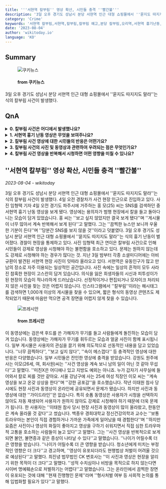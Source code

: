 ```yaml
---
title: '''서현역 칼부림'' 영상 확산, 시민들 충격 ''빨간불'''
description: '3일 오후 경기도 성남시 분당 서현역 인근 대형 쇼핑몰에서 ''묻지도 따지지도 말라''는 식의 칼부림 사건이 발생했다.'
category: 'Crime'
keywords: '서현역 칼부림,서현역,칼부림,칼부림 예고,분당 칼부림,오리역,서현역 흉기난동,살인예고,오리역 칼부림,분당,성남 칼부림,묻지마 칼부림,분당 서현역,서현역 흉기,잠실역 살인 예고,흉기난동,분당 서현역 칼부림,ak플라자,서현역칼부림,오리역 살인예고'
date: '2023-08-04'
author: 'wikitoday.io'
language: 'KO'
---
```


## Summary



<figure>
    <img src="http://www.kukinews.com/data/kuk/image/2023/08/04/kuk202308040284.jpg" alt="쿠키뉴스" />
    <figcaption>
        <h4> from 쿠키뉴스</h4>
    </figcaption>
</figure>


3일 오후 경기도 성남시 분당 서현역 인근 대형 쇼핑몰에서 ''묻지도 따지지도 말라''는 식의 칼부림 사건이 발생했다.


## QnA

    
<details>
        <summary><b>0. 칼부림 사건은 어디에서 발생했나요?</b></summary>
        칼부림 사건은 경기도 성남시 분당 서현역 인근 대형 쇼핑몰에서 발생했습니다.
    </details>
    
<details>
        <summary><b>1. 서현역 흉기 난동 영상은 무엇을 보여주나요?</b></summary>
        영상에는 용의자가 범죄 현장에서 칼을 들고 돌아다니는 모습이 담겨 있었습니다.
    </details>
    
<details>
        <summary><b>2. 칼부림 사건 영상에 대한 시민들의 반응은 어떤가요?</b></summary>
        시민들은 영상을 강제로 시청해야 하는 불편함에 대해 불만을 토로하고 있으며, 일부 시민들은 잔인한 영상에 충격을 받았다고 합니다.
    </details>
    
<details>
        <summary><b>3. 칼부림 사건의 사진 및 동영상과 관련하여 우려되는 점은 무엇인가요?</b></summary>
        사진 및 동영상에 대한 가이드라인이 없으며, 짧은 형식의 동영상은 사용자가 시청을 선택하지 않아도 자동 재생되어 고통과 트라우마를 유발할 수 있습니다.
    </details>
    
<details>
        <summary><b>4. 칼부림 사건 영상을 반복해서 시청하면 어떤 영향을 미칠 수 있나요?</b></summary>
        영상을 반복적으로 시청하면 불안, 불면증과 같은 증상이 나타날 수 있으며, 특히 청소년과 같은 젊은 층에게 더 큰 부정적인 영향을 미칠 수 있습니다.
    </details>
    


## ''서현역 칼부림'' 영상 확산, 시민들 충격 ''빨간불''

_2023-08-04 - wikitoday_

3일 오후 경기도 성남시 분당 서현역 인근 대형 쇼핑몰에서 ''묻지도 따지지도 말라''는 식의 칼부림 사건이 발생했다. 4일 오전 경찰차가 사건 현장 인근으로 진입하고 있다. 사진 임형택 기자 4일 오전 경기도 파주시에 거주하는 홍 모(25) 씨는 SNS를 검색하던 중 서현역 흉기 난동 영상을 보게 됐다. 영상에는 용의자가 범행 현장에서 칼을 들고 돌아다니는 모습이 담겨 있었습니다. 홍 씨는 ''보고 싶지 않았지만 결국 보게 됐다''며 ''게시물이 너무 많아서 계속 반복해서 보게 된다''고 말했다. 그는 ''끔찍한 뉴스만 보니까 우울한 기분이 든다''며 ''당분간 SNS를 보지 않을 것''이라고 덧붙였다. 3일 오후 경기도 성남시 분당 서현역 인근 대형 쇼핑몰에서 ''묻지도 따지지도 말라''는 식의 흉기 난동이 벌어졌다. 경찰이 현장을 통제하고 있다. 사진 임형택 최근 연이은 칼부림 사건으로 인해 시민들이 강제로 영상을 시청해야 하는 불편함을 호소하고 있다. 문제는 원하지 않는데도 강제로 시청해야 하는 경우가 많다는 것. 지난 3일 밤부터 각종 소셜미디어에는 아비규환이 발견된 서현역 현장 사진이 잇따라 올라오고 있다. 서현역은 유동인구가 많고 만남의 장소로 자주 이용되는 일상적인 공간입니다. 사진 속에는 일상의 흔적이 모두 사라진 참혹한 현장이 고스란히 담겨 있습니다. 의식을 잃은 희생자들의 시신과 피투성이가 된 현장의 모습이 적나라하게 드러났습니다. 선정적이거나 편집되거나 모자이크 처리되지 않은 사진을 찾는 것은 어렵지 않습니다. 인스타그램에서 ''칼부림''이라는 해시태그를 검색하면 1,000개 이상의 게시물을 찾을 수 있으며, 짧은 형식의 동영상 콘텐츠도 제작되었기 때문에 마음만 먹으면 공격 장면을 어렵지 않게 찾을 수 있습니다.


<figure>
    <img src="https://cdn.pressian.com/_resources/10/2023/08/04/2023080409461486351_l.jpg" alt="프레시안" />
    <figcaption>
        <h4> from 프레시안</h4>
    </figcaption>
</figure>


이 동영상에는 검은색 후드를 쓴 가해자가 무기를 들고 사람들에게 돌진하는 모습이 담겨 있습니다. 동영상에는 가해자가 무기를 휘두르는 모습과 얼굴 사진이 함께 표시됩니다. 일부 게시물은 사용자의 관심을 끌기 위해 의도적으로 선동적인 내용을 담고 있었습니다. ''너무 끔찍하다'', ''보고 싶지 않다'', ''속이 메스껍다'' 등 충격적인 영상에 대한 반응은 다양했습니다. 일부 시민들은 잔인한 영상에 충격을 받았습니다. 강원도 원주에 사는 이모(26세, 여, 회사원)씨는 ''사건 영상을 계속 보니 남의 일이 아닌 것 같아 무섭다''고 말했다. ''미친X은 어디에나 있고 지방도 예외는 아니죠. 누가 갑자기 사무실에 들어와서 칼로 찌를 것만 같아요. 서울 강남구에 사는 25세 여성 직장인 이모 씨는 ''계속 영상을 보고 온갖 상상을 한다''며 ''강한 공포감''을 호소했습니다. 작년 이태원 참사 당시에도 현장 사진과 동영상이 온라인에 공유되면서 문제가 됐습니다. 하지만 사진과 동영상에 대한 ''가이드라인''은 없습니다. 특히 숏폼 동영상은 사용자가 시청을 선택하지 않아도 자동 재생되어 사용자가 원하지 않아도 강제로 시청해야 하기 때문에 더욱 문제가 됩니다. 한 사용자는 ''이태원 참사 당시 현장 사진과 동영상이 많이 올라왔고, 한동안은 계속 올라올 것 같다''고 썼습니다. 백종우 경희대학교 정신건강의학과 교수는 ''보통 트라우마는 본인이 직접 경험하거나 가까운 가족에게 일어났을 때 경험한다''며 ''하지만 요즘은 사진이나 영상의 화질이 좋아지고 영상을 구하기 쉬워지면서 직접 심한 트라우마적 고통을 호소하는 사람들이 늘고 있다''고 말했다. 그는 ''사건 영상을 반복적으로 보게 되면 불안, 불면증과 같은 증상이 나타날 수 있다''고 말했습니다. ''나이가 어릴수록 더 큰 영향을 받습니다. ''나이가 어릴수록 더 큰 영향을 받습니다. 청소년에게 미치는 부정적인 영향은 더 크다''고 경고하며, ''영상이 유포되더라도 현행법상 처벌이 어려울 것으로 예상된다''고 말했다. 최진녕 법무법인 CK 변호사는 ''이 사진과 영상은 현장을 알리기 위한 목적이 더 크다''고 말했다. ''성적 수치심이나 비방을 목적으로 하지 않는다면 사이버 명예훼손으로 처벌하기는 어렵다''고 말했습니다. 그는 온라인에서 끔찍한 장면이 유포되는 것에 대해 ''현재 진행형인 문제''라며 ''형사처벌 여부 등 사회적 논의를 통해 입법화할 필요가 있다''고 말했다.
